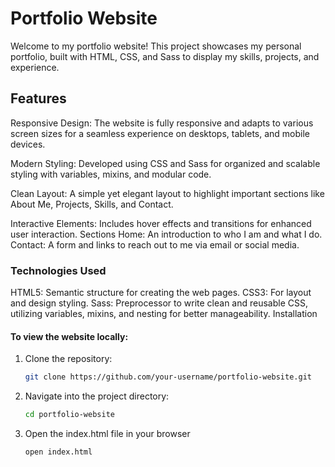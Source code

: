 <h1>Portfolio Website</h1>
<p>Welcome to my portfolio website! This project showcases my personal portfolio, built with HTML, CSS, and Sass to display my skills, projects, and experience.</p>

<h2>Features</h2>
<p>Responsive Design: The website is fully responsive and adapts to various screen sizes for a seamless experience on desktops, tablets, and mobile devices.</p>
<p>Modern Styling: Developed using CSS and Sass for organized and scalable styling with variables, mixins, and modular code.</p>
<p>Clean Layout: A simple yet elegant layout to highlight important sections like About Me, Projects, Skills, and Contact.</p>
Interactive Elements: Includes hover effects and transitions for enhanced user interaction.
Sections
Home: An introduction to who I am and what I do.
Contact: A form and links to reach out to me via email or social media.
<h3>Technologies Used</h3>
HTML5: Semantic structure for creating the web pages.
CSS3: For layout and design styling.
Sass: Preprocessor to write clean and reusable CSS, utilizing variables, mixins, and nesting for better manageability.
Installation

<h4>To view the website locally:</h4>

1. Clone the repository:
   ```bash
   git clone https://github.com/your-username/portfolio-website.git
2. Navigate into the project directory:
   ```bash
   cd portfolio-website
3. Open the index.html file in your browser
   ```bash
   open index.html
